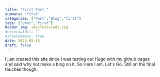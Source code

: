 ```yaml
---
title: "First Post "
summary: "first"
categories: ["Post","Blog","first"]
tags: ["post","first"]
header_img: img/featured1.jpg
#externalUrl: ""
#showSummary: true
date: 2023-05-15
draft: false
---
```


I just created this site since I was testing out Hugo with my github pages and said why not make a blog on it. So Here I am, Let's Go. Still on the final touches though.
